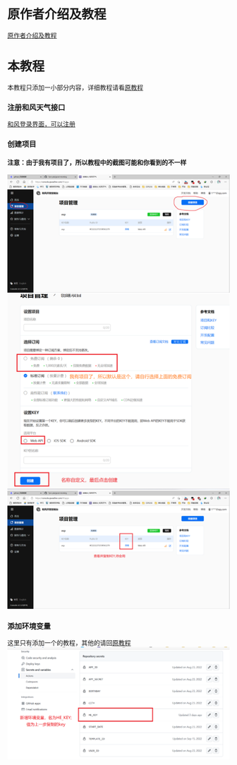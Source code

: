 # 原作者介绍及教程
[原作者介绍及教程](./original_author/authorship.md)

# 本教程
本教程只添加一小部分内容，详细教程请看[原教程](./original_author/authorship.md)
### 注册和风天气接口
[和风登录界面，可以注册](https://id.qweather.com/#/login)

### 创建项目
#### 注意：由于我有项目了，所以教程中的截图可能和你看到的不一样
![第一步](./img/1.png)
![第二部](./img/2.png)
![第三步](./img/4.png)
### 添加环境变量
这里只有添加一个的教程，其他的请回[原教程](./original_author/authorship.md)
![和风KEY](./img/3.png)